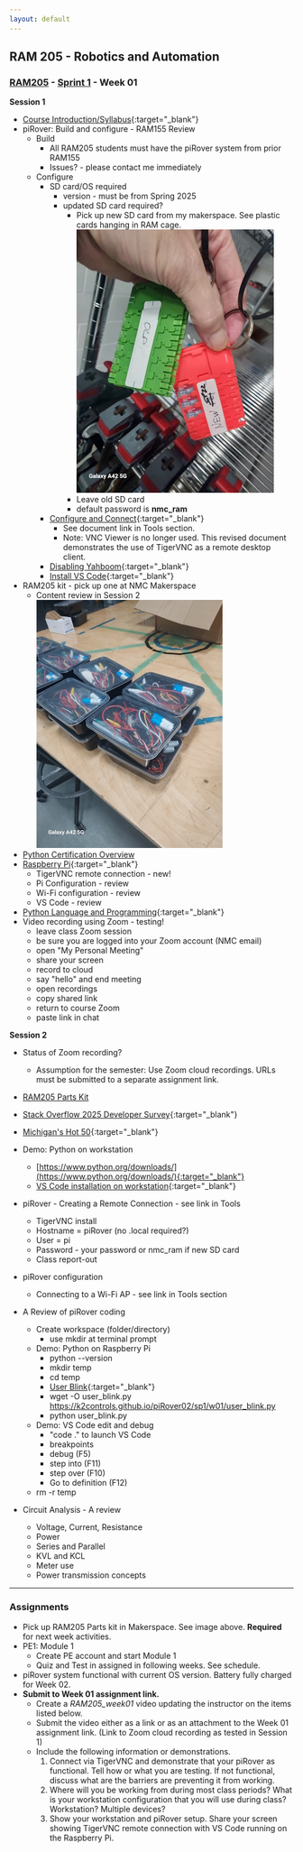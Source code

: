 ```yaml
---
layout: default
---
```


## RAM 205 - Robotics and Automation
### [RAM205](../../) - [Sprint 1](../) - Week 01

**Session 1**
- [Course Introduction/Syllabus](../../course_info/RAM205.Syllabus.pdf){:target="_blank"}
- piRover: Build and configure - RAM155 Review
  - Build
    - All RAM205 students must have the piRover system from prior RAM155
    - Issues? - please contact me immediately
  - Configure
    - SD card/OS required 
      - version - must be from Spring 2025
      - updated SD card required?
        - Pick up new SD card from my makerspace. See plastic cards hanging in RAM cage.
        ![Alt text](RAM155_sd_cards.jpg)
        - Leave old SD card
        - default password is **nmc_ram**
    - [Configure and Connect](https://k2controls.github.io/RAMcommon/remote_desktop/CreatingARemoteConnection.pdf){:target="_blank"}
      - See document link in Tools section. 
      - Note: VNC Viewer is no longer used. This revised document demonstrates the use of TigerVNC as a remote desktop client.
    - [Disabling Yahboom](DisablingYahboomBluetooth.pdf){:target="_blank"}
    - [Install VS Code](VisualStudioCodeGettingStarted.pdf){:target="_blank"}
- RAM205 kit - pick up one at NMC Makerspace
  - Content review in Session 2
![Alt text](RAM205_kits.jpg)
- [Python Certification Overview](../../course_info/python_cert)
- [Raspberry Pi](https://raspberrypi.com){:target="_blank"}
  - TigerVNC remote connection - new!
  - Pi Configuration - review
  - Wi-Fi configuration - review
  - VS Code - review
- [Python Language and Programming](PythonIntroduction.pdf){:target="_blank"}
- Video recording using Zoom - testing!
  - leave class Zoom session
  - be sure you are logged into your Zoom account (NMC email)
  - open "My Personal Meeting"
  - share your screen
  - record to cloud
  - say "hello" and end meeting
  - open recordings
  - copy shared link
  - return to course Zoom
  - paste link in chat
    
**Session 2**

- Status of Zoom recording?
  - Assumption for the semester: Use Zoom cloud recordings. URLs must be submitted to a separate assignment link.

- [RAM205 Parts Kit](../../hardware_kit/RAM205_kit_BOM.pdf)
- [Stack Overflow 2025 Developer Survey](https://survey.stackoverflow.co/2025/){:target="_blank"}
- [Michigan's Hot 50](https://www.michigan.gov/mcda/-/media/Project/Websites/mcda/reports/2024/Michigan-Hot-50-Job-Outlook-through-2032.pdf?rev=692067ec2ab6412897e5962c9012b785&hash=9A3042D73A3F34C1859718A3FE7236B9){:target="_blank"}
- Demo: Python on workstation
  - [https://www.python.org/downloads/](https://www.python.org/downloads/){:target="_blank"}
  - [VS Code installation on workstation](https://code.visualstudio.com/Download){:target="_blank"}

- piRover - Creating a Remote Connection - see link in Tools
  - TigerVNC install
  - Hostname = piRover (no .local required?)
  - User = pi
  - Password - your password or nmc_ram if new SD card
  - Class report-out
- piRover configuration
  - Connecting to a Wi-Fi AP - see link in Tools section    


- A Review of piRover coding
  - Create workspace (folder/directory)
    - use mkdir at terminal prompt
  - Demo: Python on Raspberry Pi
    - python --version
    - mkdir temp
    - cd temp
    - [User Blink](user_blink.py){:target="_blank"}
    - wget -O user_blink.py https://k2controls.github.io/piRover02/sp1/w01/user_blink.py
    - python user_blink.py
  - Demo: VS Code edit and debug
    - "code ." to launch VS Code 
    - breakpoints
    - debug (F5)
    - step into (F11)
    - step over (F10)
    - Go to definition (F12)  
  - rm -r temp 
  
   
- Circuit Analysis - A review
  - Voltage, Current, Resistance
  - Power
  - Series and Parallel
  - KVL and KCL
  - Meter use
  - Power transmission concepts 

---

### Assignments
- Pick up RAM205 Parts kit in Makerspace. See image above. **Required** for next week activities.
- PE1: Module 1
  - Create PE account and start Module 1
  - Quiz and Test in assigned in following weeks. See schedule.
- piRover system functional with current OS version. Battery fully charged for Week 02.
- **Submit to Week 01 assignment link.**
  - Create a *RAM205_week01* video updating the instructor on the items listed below.
  - Submit the video either as a link or as an attachment to the Week 01 assignment link. (Link to Zoom cloud recording as tested in Session 1)
  - Include the following information or demonstrations.
      1. Connect via TigerVNC and demonstrate that your piRover as functional. Tell how or what you are testing. If not functional, discuss what are the barriers are preventing it from working.
      2. Where will you be working from during most class periods? What is your workstation configuration that you will use during class? Workstation? Multiple devices?
      3. Show your workstation and piRover setup. Share your screen showing TigerVNC remote connection with VS Code running on the Raspberry Pi.
      